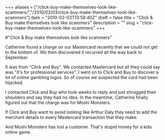 +++
aliases = ["/click-buy-make-themselves-look-like-scammers/","/2010/02/03/click-buy-make-themselves-look-like-scammers"]
date = "2010-02-03T13:58:40Z"
draft = false
title = "Click & Buy make themselves look like scammers"
description = ""
slug = "click-buy-make-themselves-look-like-scammers"
+++

#"Click & Buy make themselves look like scammers"


 Catherine found a charge on our Mastercard recently that we could not get to the bottom of. We then discovered it recurred all the way back to September. <p />It was from &quot;Click and Buy&quot;. We contacted Mastercard but all they could say was &quot;it&#39;s for professional services&quot;. I went on to Click and Buy to discover a lot of online gambling logos. So of course we suspected the card had been hijacked.<p /> I contacted Click and Buy who took weeks to reply and just shrugged their shoulders and say they had no idea. In the meantime, Catherine finally figured out that the charge was for Moshi Monsters.<p />If Click and Buy want to avoid looking like Arthur Daly they need to add the merchant details to every Mastercard transaction that they make.<p /> And Moshi Monsters has lost a customer. That&#39;s stupid money for a kids online game.<br />
 
